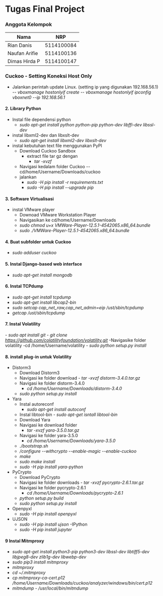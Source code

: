 # Tugas Final Project

### Anggota Kelompok

|Nama      |NRP    |
|---|---|
Rian Danis  | 5114100084
Naufan Arifie | 5114100136
Dimas Hirda P | 5114100147


### Cuckoo - Setting Koneksi Host Only

 - Jalankan perintah update Linux. (setting ip yang digunakan 192.168.56.1)
   -- <i> vboxmanage hostonlyif create</i>
   -- <i> vboxmanage hostonlyif ipconfig vboxnet0 --ip 192.168.56.1</i>
   
#### 2. Library Python
- Instal file dependensi python 
    - <i>sudo apt-get install python python-pip python-dev libffi-dev libssl-dev</i>
- instal libxml2-dev dan libxslt-dev 
    - <i> sudo apt-get install libxml2-dev libxslt-dev</i>
- instal kebutuhan text file menggunakan PyPl
    - Download Cuckoo Sandbox
         - extract file tar gz dengan 
              - <i> tar -xvzf</i>
    - Navigasi kedalam folder Cuckoo -- cd/home/Username/Downloads/cuckoo
    - jalankan
         - <i>sudo -H pip install -r requirements.txt</i>
         - <i>sudo -H pip install --upgrade pip</i>
         
#### 3. Software Virtualisasi
- instal VMware player
     - Downoad VMware Workstation Player
     - Navigasikan ke cd/home/Username/Downloads
     - <i> sudo chmod u+x VMWare-Player-12.5.1-4542065.x86_64.bundle</i>
     - <i> sudo ./VMWare-Player-12.5.1-4542065.x86_64.bundle</i>
     
#### 4. Buat subfolder untuk Cuckoo
- <i>sudo adduser cuckoo</i>

#### 5. Instal Django-based web interface
- <i>sudo apt-get install mongodb</i>
 
#### 6. Instal TCPdump
- <i>sudo apt-get install tcpdump</i>
- <i>sudo apt-get install libcap2-bin</i>
- <i>sudo setcap cap_net_raw,cap_net_admin=eip /ust/sbin/tcpdump</i>
- <i>getcap /ust/sbin/tcpdump</i>

#### 7. Instal Volatility
-<i> sudo apt install git</i>
-<i> git clone https://github.com/colatilityfoundation/volatility.git</i>
-Navigasike folder volatility
     -cd /home/Username/volatility
-<i> sudo python setup.py install</i>

#### 8. install plug-in untuk Volatility
- Distorm3
     - Download Distorm3
     - Navigasi ke folder download
          -<i> tar -xvzf distorm-3.4.0.tar.gz</i>
     - Navigasi ke folder distorm-3.4.0
          - <i> cd /home/Username/Downloads/distorm-3.4.0</i>
     - <i> sudo python setup.py install</i>
- Yara
    - Instal autoreconf
         - <i> sudo apt-get install autoconf</i>
    - Instal libtool-bin
         -<i> sudo apt-get isntall libtool-bin</i>
    - Download Yara
    - Navigasi ke download folder
         - <i> tar -xvzf yara-3.5.0.tar.gz</i>
    - Navigasi ke folder yara-3.5.0
         - <i> cd /home/Username/Downloads/yara-3.5.0 </i>
    - <i> ./bootstrap.sh</i>
    - <i> /configure --withcrypto --enable-magic --enable-cuckoo </i>
    - <i> make </i>
    - <i> sudo make install </i>
    - <i> sudo -H pip install yara-python </i>
- PyCrypto
    - Download PyCrypto
    - Navigasi ke folder downloads
        -<i> tar -xvzf pycrypto-2.6.1.tar.gz</i>
    - Navigasi ke folder pycrypto-2.6.1
        - <i> cd /home/Username/Downloads/pycrypto-2.6.1</i>
    - <i> python setup.py build</i>
    - <i> sudo python setup.py install</i>
- Openpyxl
    - <i>sudo -H pip install openpyxl</i>
- UJSON
    - <i> sudo -H pip install ujson</i>
-IPython
    - <i> sudo -H pip install jupyter</i>
    
#### 9 Instal Mitmproxy
- <i> sudo apt-get install python3-pip python3-dev libssl-dev libtiff5-dev libjpeg8-dev zlib1g-dev libwebp-dev </i>
- <i> sudo pip3 install mitmproxy</i>
- <i> mitmproxy</i>
- <i> cd ~/.mitmproxy</i>
- <i> cp mitmproxy-ca-cert.p12 /home/Username/Downloads/cuckoo/analyzer/windows/bin/cert.p12</i>
- <i> mitmdump - /usr/local/bin/mitmdump </i>
